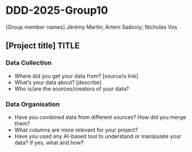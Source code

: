 # DDD-2025-Group10
[Group member names] Jérémy Martin; Artem Sadoviy; Nicholas Vos
## [Project title] TITLE

### Data Collection
- Where did you get your data from? [source/s link]
- What’s your data about? [describe]
- Who is/are the sources/creators of your data?

### Data Organisation
- Have you combined data from different sources? How did you merge them?
- What columns are more relevant for your project?
- Have you used any AI-based tool to understand or manipulate your data? if yes, what and how?
